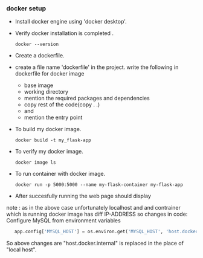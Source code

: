 ### docker setup

* Install docker engine using 'docker desktop'.
* Verify docker installation is completed .
    ```doctest
    docker --version
    ```
* Create a dockerfile.
* create a file name 'dockerfile' in the project. write the following in dockerfile for docker image
  * base image 
  * working directory 
  * mention the required packages and dependencies
  * copy rest of the code(copy . .)
  * and 
  * mention the entry point 


* To build my docker image.
    ```doctest
    docker build -t my_flask-app
    ```
* To verify my docker image.
    ```doctest
    docker image ls
    ```
* To run container with docker image.
    ```doctest
    docker run -p 5000:5000 --name my-flask-container my-flask-app
    ```
  
* After succesfully running the web page should display

note : as in the above case unfortunately localhost and and contrainer which is running docker image has diff IP-ADDRESS
      so changes in code:
   Configure MySQL from environment variables
   ```python
      app.config['MYSQL_HOST'] = os.environ.get('MYSQL_HOST', 'host.docker.internal')
   ```
   So above changes are "host.docker.internal" is replaced in the place of "local host".